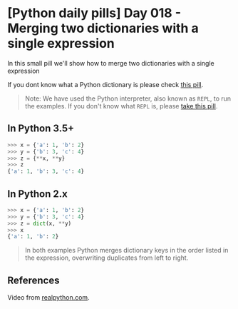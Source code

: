 # [Python daily pills] Day 018 - Merging two dictionaries with a single expression

In this small pill we'll show how to merge two dictionaries with a single expression

If you dont know what a Python dictionary is please check [this pill](../day-014).

> Note: We have used the Python interpreter, also known as `REPL`, to run the examples. If you don't know what `REPL` is, please [take this pill](../day-005).

## In Python 3.5+

```python
>>> x = {'a': 1, 'b': 2}
>>> y = {'b': 3, 'c': 4}
>>> z = {**x, **y}
>>> z
{'a': 1, 'b': 3, 'c': 4}
```

## In Python 2.x

```python
>>> x = {'a': 1, 'b': 2}
>>> y = {'b': 3, 'c': 4}
>>> z = dict(x, **y)
>>> x
{'a': 1, 'b': 2} 
```

> In both examples Python merges dictionary keys in the order listed in the expression, overwriting duplicates from left to right.

## References

Video from [realpython.com](https://www.youtube.com/watch?v=Duexw08KaC8).
